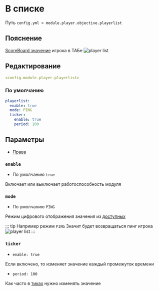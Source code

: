 # В списке
Путь `config.yml > module.player.objective.playerlist`

## Пояснение
[ScoreBoard значение](https://ru.minecraft.wiki/w/%D0%A1%D0%B8%D1%81%D1%82%D0%B5%D0%BC%D0%B0_%D1%81%D1%87%D1%91%D1%82%D0%B0_%D0%B8%D0%B3%D1%80%D0%BE%D0%B2%D1%8B%D1%85_%D1%81%D0%BE%D0%B1%D1%8B%D1%82%D0%B8%D0%B9) игрока в ТАБе
![player list](/playerlist.png)

## Редактирование
```yaml
<config.module.player.playerlist>
```

### По умолчанию
```yaml
playerlist:
  enable: true
  mode: PING
  ticker:
    enable: true
    period: 100
```

## Параметры

- [Права](/en/permissions/module/player/objective/playerlist/)

### `enable`
- По умолчанию `true`

Включает или выключает работоспособность модуля

### `mode`
- По умолчанию `PING`

Режим цифрового отображения значения из [доступных](#режимы-значений)

::: tip Например режим `PING`
Значит будет возвращаться пинг игрока
![player list](/playerlist.png)
:::

### `ticker`
- `enable: true`

Если включено, то изменяет значение каждый промежуток времени

- `period: 100`

Как часто в [тиках](https://ru.minecraft.wiki/w/%D0%A2%D0%B0%D0%BA%D1%82) нужно изменять значение

<!--@include: @/en/parts/objective.md-->